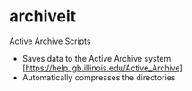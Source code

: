 # archiveit
Active Archive Scripts
* Saves data to the Active Archive system [https://help.igb.illinois.edu/Active_Archive]
* Automatically compresses the directories

